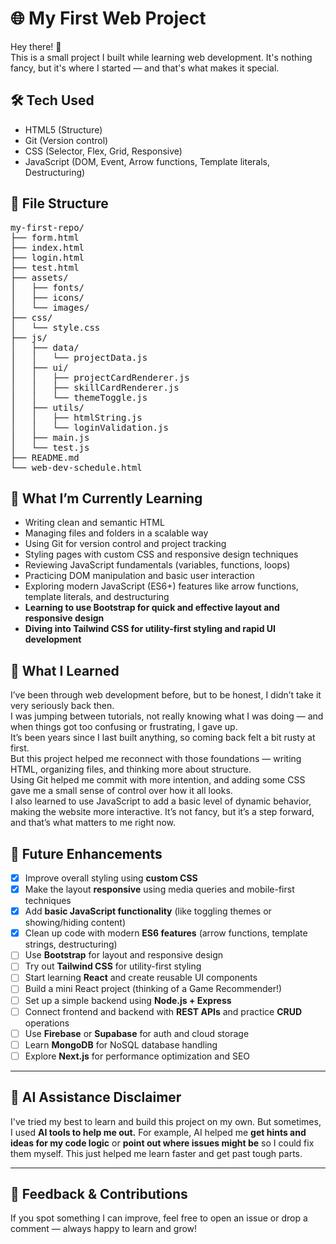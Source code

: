 # 🌐 My First Web Project

Hey there! 🙌  
This is a small project I built while learning web development. It's nothing fancy, but it's where I started — and that's what makes it special.

## 🛠 Tech Used

- HTML5 (Structure)
- Git (Version control)
- CSS (Selector, Flex, Grid, Responsive)
- JavaScript (DOM, Event, Arrow functions, Template literals, Destructuring)

## 📄 File Structure
<pre>
my-first-repo/
├── form.html
├── index.html
├── login.html
├── test.html
├── assets/
│   ├── fonts/
│   ├── icons/
│   └── images/
├── css/
│   └── style.css
├── js/
│   ├── data/
│   │   └── projectData.js
│   ├── ui/
│   │   ├── projectCardRenderer.js
│   │   ├── skillCardRenderer.js
│   │   └── themeToggle.js
│   ├── utils/
│   │   ├── htmlString.js
│   │   └── loginValidation.js
│   ├── main.js
│   └── test.js
├── README.md
└── web-dev-schedule.html
</pre>

## 🌱 What I’m Currently Learning

- Writing clean and semantic HTML
- Managing files and folders in a scalable way
- Using Git for version control and project tracking
- Styling pages with custom CSS and responsive design techniques
- Reviewing JavaScript fundamentals (variables, functions, loops)
- Practicing DOM manipulation and basic user interaction
- Exploring modern JavaScript (ES6+) features like arrow functions, template literals, and destructuring
- **Learning to use Bootstrap for quick and effective layout and responsive design**
- **Diving into Tailwind CSS for utility-first styling and rapid UI development**

## 📝 What I Learned

I’ve been through web development before, but to be honest, I didn’t take it very seriously back then.  
I was jumping between tutorials, not really knowing what I was doing — and when things got too confusing or frustrating, I gave up.  
It’s been years since I last built anything, so coming back felt a bit rusty at first.  
But this project helped me reconnect with those foundations — writing HTML, organizing files, and thinking more about structure.  
Using Git helped me commit with more intention, and adding some CSS gave me a small sense of control over how it all looks.  
I also learned to use JavaScript to add a basic level of dynamic behavior, making the website more interactive. 
It’s not fancy, but it’s a step forward, and that’s what matters to me right now.

## 🚧 Future Enhancements

- [x] Improve overall styling using **custom CSS**
- [x] Make the layout **responsive** using media queries and mobile-first techniques
- [x] Add **basic JavaScript functionality** (like toggling themes or showing/hiding content)  
- [x] Clean up code with modern **ES6 features** (arrow functions, template strings, destructuring)  
- [ ] Use **Bootstrap** for layout and responsive design  
- [ ] Try out **Tailwind CSS** for utility-first styling  
- [ ] Start learning **React** and create reusable UI components  
- [ ] Build a mini React project (thinking of a Game Recommender!)  
- [ ] Set up a simple backend using **Node.js + Express**  
- [ ] Connect frontend and backend with **REST APIs** and practice **CRUD** operations  
- [ ] Use **Firebase** or **Supabase** for auth and cloud storage  
- [ ] Learn **MongoDB** for NoSQL database handling  
- [ ] Explore **Next.js** for performance optimization and SEO 

---

## 🤖 AI Assistance Disclaimer

I've tried my best to learn and build this project on my own. But sometimes, I used **AI tools to help me out.** For example, AI helped me **get hints and ideas for my code logic** or **point out where issues might be** so I could fix them myself. This just helped me learn faster and get past tough parts.

---

## 💬 Feedback & Contributions

If you spot something I can improve, feel free to open an issue or drop a comment — always happy to learn and grow!